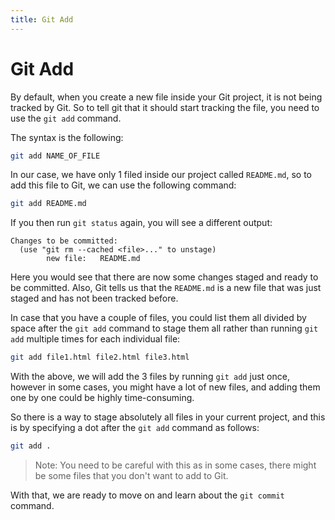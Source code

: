 ```yaml
---
title: Git Add
---
```


# Git Add

By default, when you create a new file inside your Git project, it is not being tracked by Git. So to tell git that it should start tracking the file, you need to use the `git add` command.

The syntax is the following:

```bash
git add NAME_OF_FILE
```

In our case, we have only 1 filed inside our project called `README.md`, so to add this file to Git, we can use the following command:

```bash
git add README.md
```

If you then run `git status` again, you will see a different output:

```
Changes to be committed:
  (use "git rm --cached <file>..." to unstage)
        new file:   README.md
```

Here you would see that there are now some changes staged and ready to be committed. Also, Git tells us that the `README.md` is a new file that was just staged and has not been tracked before.

In case that you have a couple of files, you could list them all divided by space after the `git add` command to stage them all rather than running `git add` multiple times for each individual file:

```bash
git add file1.html file2.html file3.html
```

With the above, we will add the 3 files by running `git add` just once, however in some cases, you might have a lot of new files, and adding them one by one could be highly time-consuming. 

So there is a way to stage absolutely all files in your current project, and this is by specifying a dot after the `git add` command as follows:

```bash
git add .
```

> Note: You need to be careful with this as in some cases, there might be some files that you don't want to add to Git.

With that, we are ready to move on and learn about the `git commit` command.